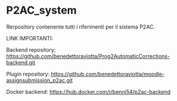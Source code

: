 # P2AC_system
Rerpository contenente tutti i riferimenti per il sistema P2AC.


LINK IMPORTANTI:

Backend repository: https://github.com/benedettoraviotta/Prog2AutomaticCorrections-backend.git

Plugin repository: https://github.com/benedettoraviotta/moodle-assignsubmission_p2ac.git

Docker backend: https://hub.docker.com/r/benni54/p2ac-backend


